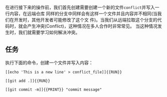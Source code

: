 在进行接下来的操作前，我们首先创建需要创建一个新的文件`conflict`并写入一行内容，在远端仓库
同样的分支中同样会有这样一个文件并且内容并不相同(当我们在开发时，其他开发者可能修改了这个文
件)。当我们从远端拉取这个分支的代码时，就会产生冲突(Conflict)，这种情况在多人合作时非常常见。
当这种情况发生时，我们就需要学习如何解决冲突。

## 任务

执行下面的命令，创建一个文件并写入内容：

`[[echo 'This is a new line' > conflict_file]]{{RUN}}`

`[[git add .]]{{RUN}}`

`[[git commit -m]]{{PRINT}} "commit message"`
